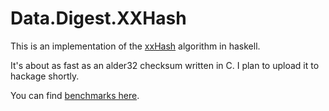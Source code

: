 # Data.Digest.XXHash

This is an implementation of the [xxHash](https://code.google.com/p/xxhash/)
algorithm in haskell.

It's about as fast as an alder32 checksum written in C. I plan to upload it to
hackage shortly.

You can find [benchmarks here](http://ponies.io/posts/2013-01-10-xxhash.html).

